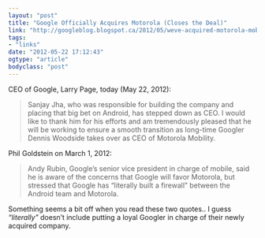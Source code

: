 ```yaml
---
layout: "post"
title: "Google Officially Acquires Motorola (Closes the Deal)"
link: "http://googleblog.blogspot.ca/2012/05/weve-acquired-motorola-mobility.html"
tags: 
- "links"
date: "2012-05-22 17:12:43"
ogtype: "article"
bodyclass: "post"
---
```


CEO of Google, Larry Page, today (May 22, 2012):

> Sanjay Jha, who was responsible for building the company and placing that big bet on Android, has stepped down as CEO. I would like to thank him for his efforts and am tremendously pleased that he will be working to ensure a smooth transition as long-time Googler Dennis Woodside takes over as CEO of Motorola Mobility.

Phil Goldstein on March 1, 2012:

> Andy Rubin, Google’s senior vice president in charge of mobile, said he is aware of the concerns that Google will favor Motorola, but stressed that Google has “literally built a firewall” between the Android team and Motorola.

Something seems a bit off when you read these two quotes.. I guess *“literally”* doesn’t include putting a loyal Googler in charge of their newly acquired company.